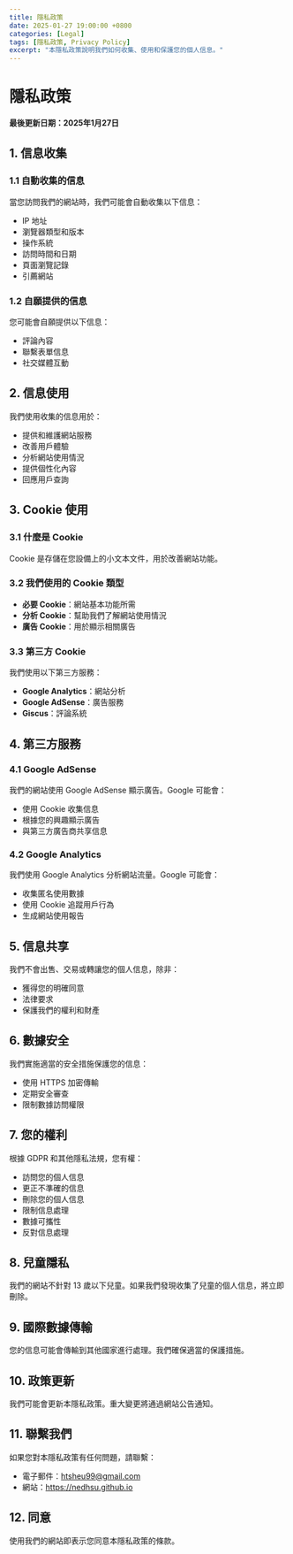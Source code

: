 ```yaml
---
title: 隱私政策
date: 2025-01-27 19:00:00 +0800
categories: [Legal]
tags: [隱私政策, Privacy Policy] 
excerpt: "本隱私政策說明我們如何收集、使用和保護您的個人信息。"
---
```


# 隱私政策

**最後更新日期：2025年1月27日**

## 1. 信息收集

### 1.1 自動收集的信息
當您訪問我們的網站時，我們可能會自動收集以下信息：
- IP 地址
- 瀏覽器類型和版本
- 操作系統
- 訪問時間和日期
- 頁面瀏覽記錄
- 引薦網站

### 1.2 自願提供的信息
您可能會自願提供以下信息：
- 評論內容
- 聯繫表單信息
- 社交媒體互動

## 2. 信息使用

我們使用收集的信息用於：
- 提供和維護網站服務
- 改善用戶體驗
- 分析網站使用情況
- 提供個性化內容
- 回應用戶查詢

## 3. Cookie 使用

### 3.1 什麼是 Cookie
Cookie 是存儲在您設備上的小文本文件，用於改善網站功能。

### 3.2 我們使用的 Cookie 類型
- **必要 Cookie**：網站基本功能所需
- **分析 Cookie**：幫助我們了解網站使用情況
- **廣告 Cookie**：用於顯示相關廣告

### 3.3 第三方 Cookie
我們使用以下第三方服務：
- **Google Analytics**：網站分析
- **Google AdSense**：廣告服務
- **Giscus**：評論系統

## 4. 第三方服務

### 4.1 Google AdSense
我們的網站使用 Google AdSense 顯示廣告。Google 可能會：
- 使用 Cookie 收集信息
- 根據您的興趣顯示廣告
- 與第三方廣告商共享信息

### 4.2 Google Analytics
我們使用 Google Analytics 分析網站流量。Google 可能會：
- 收集匿名使用數據
- 使用 Cookie 追蹤用戶行為
- 生成網站使用報告

## 5. 信息共享

我們不會出售、交易或轉讓您的個人信息，除非：
- 獲得您的明確同意
- 法律要求
- 保護我們的權利和財產

## 6. 數據安全

我們實施適當的安全措施保護您的信息：
- 使用 HTTPS 加密傳輸
- 定期安全審查
- 限制數據訪問權限

## 7. 您的權利

根據 GDPR 和其他隱私法規，您有權：
- 訪問您的個人信息
- 更正不準確的信息
- 刪除您的個人信息
- 限制信息處理
- 數據可攜性
- 反對信息處理

## 8. 兒童隱私

我們的網站不針對 13 歲以下兒童。如果我們發現收集了兒童的個人信息，將立即刪除。

## 9. 國際數據傳輸

您的信息可能會傳輸到其他國家進行處理。我們確保適當的保護措施。

## 10. 政策更新

我們可能會更新本隱私政策。重大變更將通過網站公告通知。

## 11. 聯繫我們

如果您對本隱私政策有任何問題，請聯繫：
- 電子郵件：htsheu99@gmail.com
- 網站：https://nedhsu.github.io

## 12. 同意

使用我們的網站即表示您同意本隱私政策的條款。 
